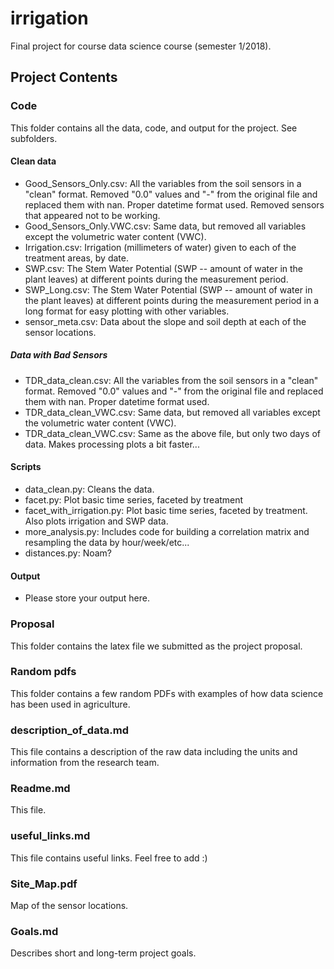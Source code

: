 # irrigation

Final project for course data science course (semester 1/2018).

## Project Contents

### Code
This folder contains all the data, code, and output for the project. See subfolders.

#### Clean data
- Good_Sensors_Only.csv: All the variables from the soil sensors in a "clean" format. Removed "0.0" values and "-" from the original file and replaced them with nan. Proper datetime format used. Removed sensors that appeared not to be working.
- Good_Sensors_Only.VWC.csv: Same data, but removed all variables except the volumetric water content (VWC).
- Irrigation.csv: Irrigation (millimeters of water) given to each of the treatment areas, by date.
- SWP.csv: The Stem Water Potential (SWP -- amount of water in the plant leaves) at different points during the measurement period.
- SWP_Long.csv: The Stem Water Potential (SWP -- amount of water in the plant leaves) at different points during the measurement period in a long format for easy plotting with other variables.
- sensor_meta.csv: Data about the slope and soil depth at each of the sensor locations.
##### Data with Bad Sensors
- TDR_data_clean.csv: All the variables from the soil sensors in a "clean" format. Removed "0.0" values and "-" from the original file and replaced them with nan. Proper datetime format used.
- TDR_data_clean_VWC.csv: Same data, but removed all variables except the volumetric water content (VWC).
- TDR_data_clean_VWC.csv: Same as the above file, but only two days of data. Makes processing plots a bit faster...

#### Scripts
- data_clean.py: Cleans the data.
- facet.py: Plot basic time series, faceted by treatment
- facet_with_irrigation.py: Plot basic time series, faceted by treatment. Also plots irrigation and SWP data.
- more_analysis.py: Includes code for building a correlation matrix and resampling the data by hour/week/etc...
- distances.py: Noam?


#### Output
- Please store your output here.


### Proposal
This folder contains the latex file we submitted as the project proposal.

### Random pdfs
This folder contains a few random PDFs with examples of how data science has been used in agriculture.

### description_of_data.md
This file contains a description of the raw data including the units and information from the research team.

### Readme.md
This file.

### useful_links.md
This file contains useful links. Feel free to add :)

### Site_Map.pdf
Map of the sensor locations.

### Goals.md
Describes short and long-term project goals.
